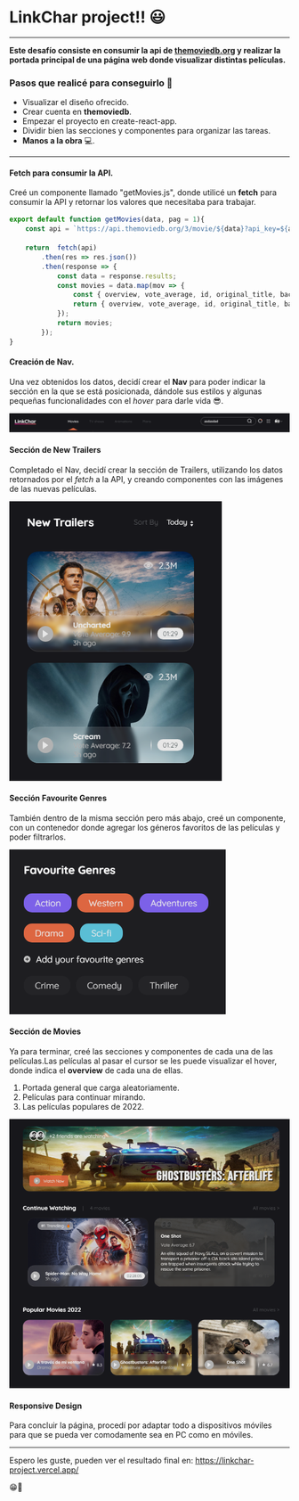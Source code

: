 # LinkChar project!! 😃
---

**Este desafío consiste en consumir la api de [themoviedb.org](https://www.themoviedb.org/) y realizar la portada principal de una página web donde visualizar distintas películas.**

### Pasos que realicé para conseguirlo 👀
* Visualizar el diseño ofrecido.
* Crear cuenta en **themoviedb**.
* Empezar el proyecto en create-react-app.
* Dividir bien las secciones y componentes para organizar las tareas.
* **Manos a la obra** 💻.

---

#### Fetch para consumir la API.
Creé un componente llamado "getMovies.js", donde utilicé un **fetch** para consumir la API y retornar los valores que necesitaba para trabajar.

```javascript
export default function getMovies(data, pag = 1){
    const api = `https://api.themoviedb.org/3/movie/${data}?api_key=${apiKey}&language=en-US&page=${pag}`

    return  fetch(api)
        .then(res => res.json())
        .then(response => {
            const data = response.results;
            const movies = data.map(mov => {
                const { overview, vote_average, id, original_title, backdrop_path, genre_ids, poster_path } = mov;
                return { overview, vote_average, id, original_title, backdrop_path, genre_ids, poster_path };
            });
            return movies;
        });
}
```

#### Creación de Nav.
Una vez obtenidos los datos, decidí crear el **Nav** para poder indicar la sección en la que se está posicionada, dándole sus estilos y algunas pequeñas funcionalidades con el *hover* para darle vida 😎.

![Nav](./public/Nav.png)

#### Sección de New Trailers
Completado el Nav, decidí crear la sección de Trailers, utilizando los datos retornados por el *fetch* a la API, y creando componentes con las imágenes de las nuevas películas.

![newTrailers](/public/newTrailers.png)

#### Sección Favourite Genres
También dentro de la misma sección pero más abajo, creé un componente, con un contenedor donde agregar los géneros favoritos de las películas y poder filtrarlos.

![FavouriteGenres](/public/FavouriteGenres.png)

#### Sección de Movies
Ya para terminar, creé las secciones y componentes de cada una de las películas.Las películas al pasar el cursor se les puede visualizar el hover, donde indica el **overview** de cada una de ellas.

1. Portada general que carga aleatoriamente.
2. Películas para continuar mirando.
3. Las películas populares de 2022.

![Movies](/public/Movies.png)

#### Responsive Design
Para concluir la página, procedí por adaptar todo a dispositivos móviles para que se pueda ver comodamente sea en PC como en móviles.

---
Espero les guste, pueden ver el resultado final en: https://linkchar-project.vercel.app/

😁👀

